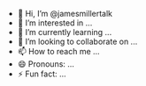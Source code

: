 - 👋 Hi, I’m @jamesmillertalk
- 👀 I’m interested in ...
- 🌱 I’m currently learning ...
- 💞️ I’m looking to collaborate on ...
- 📫 How to reach me ...
- 😄 Pronouns: ...
- ⚡ Fun fact: ...

<!---
jamesmillertalk/jamesmillertalk is a ✨ special ✨ repository because its `README.md` (this file) appears on your GitHub profile.
You can click the Preview link to take a look at your changes.
--->
